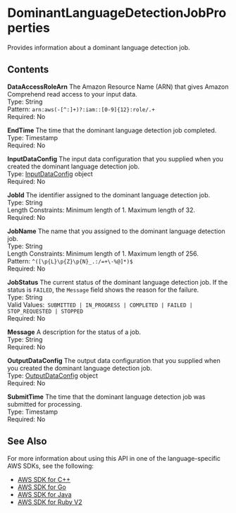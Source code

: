 # DominantLanguageDetectionJobProperties<a name="API_DominantLanguageDetectionJobProperties"></a>

Provides information about a dominant language detection job\.

## Contents<a name="API_DominantLanguageDetectionJobProperties_Contents"></a>

 **DataAccessRoleArn**   <a name="comprehend-Type-DominantLanguageDetectionJobProperties-DataAccessRoleArn"></a>
The Amazon Resource Name \(ARN\) that gives Amazon Comprehend read access to your input data\.  
Type: String  
Pattern: `arn:aws(-[^:]+)?:iam::[0-9]{12}:role/.+`   
Required: No

 **EndTime**   <a name="comprehend-Type-DominantLanguageDetectionJobProperties-EndTime"></a>
The time that the dominant language detection job completed\.  
Type: Timestamp  
Required: No

 **InputDataConfig**   <a name="comprehend-Type-DominantLanguageDetectionJobProperties-InputDataConfig"></a>
The input data configuration that you supplied when you created the dominant language detection job\.  
Type: [InputDataConfig](API_InputDataConfig.md) object  
Required: No

 **JobId**   <a name="comprehend-Type-DominantLanguageDetectionJobProperties-JobId"></a>
The identifier assigned to the dominant language detection job\.  
Type: String  
Length Constraints: Minimum length of 1\. Maximum length of 32\.  
Required: No

 **JobName**   <a name="comprehend-Type-DominantLanguageDetectionJobProperties-JobName"></a>
The name that you assigned to the dominant language detection job\.  
Type: String  
Length Constraints: Minimum length of 1\. Maximum length of 256\.  
Pattern: `^([\p{L}\p{Z}\p{N}_.:/=+\-%@]*)$`   
Required: No

 **JobStatus**   <a name="comprehend-Type-DominantLanguageDetectionJobProperties-JobStatus"></a>
The current status of the dominant language detection job\. If the status is `FAILED`, the `Message` field shows the reason for the failure\.  
Type: String  
Valid Values:` SUBMITTED | IN_PROGRESS | COMPLETED | FAILED | STOP_REQUESTED | STOPPED`   
Required: No

 **Message**   <a name="comprehend-Type-DominantLanguageDetectionJobProperties-Message"></a>
A description for the status of a job\.  
Type: String  
Required: No

 **OutputDataConfig**   <a name="comprehend-Type-DominantLanguageDetectionJobProperties-OutputDataConfig"></a>
The output data configuration that you supplied when you created the dominant language detection job\.  
Type: [OutputDataConfig](API_OutputDataConfig.md) object  
Required: No

 **SubmitTime**   <a name="comprehend-Type-DominantLanguageDetectionJobProperties-SubmitTime"></a>
The time that the dominant language detection job was submitted for processing\.  
Type: Timestamp  
Required: No

## See Also<a name="API_DominantLanguageDetectionJobProperties_SeeAlso"></a>

For more information about using this API in one of the language\-specific AWS SDKs, see the following:
+  [AWS SDK for C\+\+](https://docs.aws.amazon.com/goto/SdkForCpp/comprehend-2017-11-27/DominantLanguageDetectionJobProperties) 
+  [AWS SDK for Go](https://docs.aws.amazon.com/goto/SdkForGoV1/comprehend-2017-11-27/DominantLanguageDetectionJobProperties) 
+  [AWS SDK for Java](https://docs.aws.amazon.com/goto/SdkForJava/comprehend-2017-11-27/DominantLanguageDetectionJobProperties) 
+  [AWS SDK for Ruby V2](https://docs.aws.amazon.com/goto/SdkForRubyV2/comprehend-2017-11-27/DominantLanguageDetectionJobProperties) 